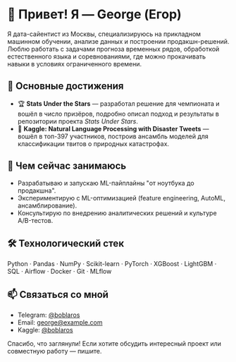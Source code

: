 # 👋 Привет! Я — George (Егор)

Я дата-сайентист из Москвы, специализируюсь на прикладном машинном обучении, анализе данных и построении продакшн-решений. Люблю работать с задачами прогноза временных рядов, обработкой естественного языка и соревнованиями, где можно прокачивать навыки в условиях ограниченного времени.

## 🚀 Основные достижения
- 🏆 **Stats Under the Stars** — разработал решение для чемпионата и вошёл в число призёров, подробно описал подход и результаты в репозитории проекта *Stats Under Stars*.
- 🥉 **Kaggle: Natural Language Processing with Disaster Tweets** — вошёл в топ-397 участников, построив ансамбль моделей для классификации твитов о природных катастрофах.

## 💼 Чем сейчас занимаюсь
- Разрабатываю и запускаю ML-пайплайны "от ноутбука до продакшна".
- Экспериментирую с ML-оптимизацией (feature engineering, AutoML, ансамблирование).
- Консультирую по внедрению аналитических решений и культуре A/B-тестов.

## 🛠️ Технологический стек
Python · Pandas · NumPy · Scikit-learn · PyTorch · XGBoost · LightGBM · SQL · Airflow · Docker · Git · MLflow

## 📫 Связаться со мной
- Telegram: [@boblaros](https://t.me/boblaros)
- Email: george@example.com
- Kaggle: [@boblaros](https://www.kaggle.com/boblaros)

Спасибо, что заглянули! Если хотите обсудить интересный проект или совместную работу — пишите.
